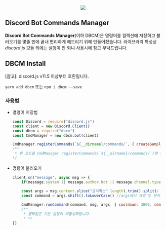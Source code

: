 <div><center><a href="https://nodei.co/npm/dbcm"><img src="https://nodei.co/npm-dl/dbcm.png"></a></div>

## Discord Bot Commands Manager
**Discord Bot Commands Manager**(이하 DBCM)은 명령어를 컬렉션에 저장하고 불러오기를 몇줄 만에 끝내 편리하게 해드리기 위해 만들어졌습니다.
라이브러리 특성상 *discord.js* 모듈 외에는 실행이 안 되니 사용시에 참고 부탁드립니다.


## DBCM Install
[참고]: discord.js v11.5 이상부터 호환됩니다.

`yarn add dbcm`
또는
`npm i dbcm --save`


### 사용법

- 명령어 저장법
  ```js
  const Discord = require("discord.js")
  const client = new Discord.Client()
  const dbcm = require("dbcm")
  const CmdManager = new dbcm.bot(client)

  CmdManager.registerCommands(`${__dirname}/commands/`, { createSample: true, jsFilter: true }) //명령어 등록
  /** 
   * 위 코드를 CmdManager.registerCommands(`${__dirname}/commands/`)만 입력하신다면 위 두개의 설정들이 기본 설정인 true로 진행됩니다.
  */
  ```

- 명령어 불러오기
  ```js
  client.on("message", async msg => {
      if(message.system || message.author.bot || message.channel.type === "dm" || !message.content.startsWith("프리픽스")) return

      const args = msg.content.slice("프리픽스".length).trim().split(/ +/g) //프리픽스의 앞부분에서 글자수 만큼과 공백 제거 후, +를 제거하면서 Array화 
      const command = args.shift().toLowerCase() //args에서 제일 앞 문자열을 삭제 후 가져오면서 소문자화
      
      CmdManager.runCommand(command, msg, args, { cooldown: 3000, cdmsg: `${msg.author} 님은 현재 쿨타임 중입니다.` }) //명령어 로딩
      /**
       * 쿨타임은 기본 설정이 비활성화입니다.
       * */
  })
  ```